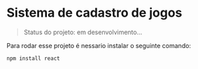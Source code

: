 <h1>Sistema de cadastro de jogos</h1>

> Status do projeto: em desenvolvimento...

Para rodar esse projeto é nessario instalar o seguinte comando:

```
npm install react
```
